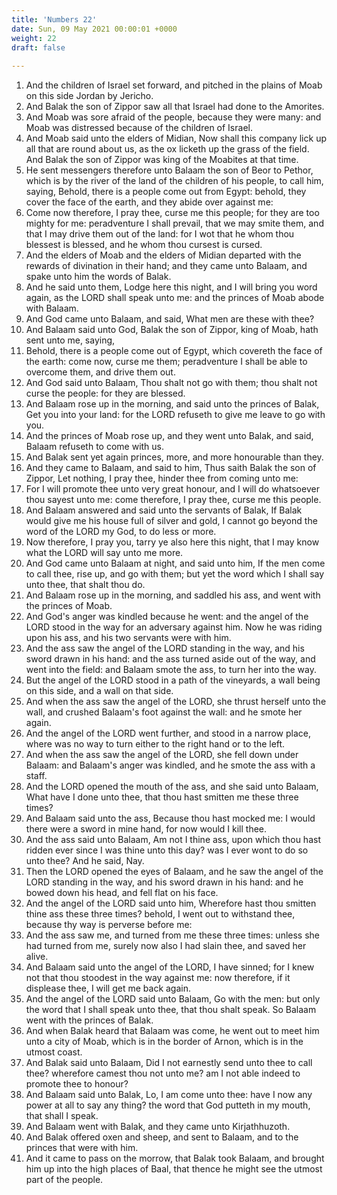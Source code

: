 ```yaml
---
title: 'Numbers 22'
date: Sun, 09 May 2021 00:00:01 +0000
weight: 22
draft: false
  
---
```


1. And the children of Israel set forward, and pitched in the plains of Moab on this side Jordan by Jericho.
2. And Balak the son of Zippor saw all that Israel had done to the Amorites.
3. And Moab was sore afraid of the people, because they were many: and Moab was distressed because of the children of Israel.
4. And Moab said unto the elders of Midian, Now shall this company lick up all that are round about us, as the ox licketh up the grass of the field. And Balak the son of Zippor was king of the Moabites at that time.
5. He sent messengers therefore unto Balaam the son of Beor to Pethor, which is by the river of the land of the children of his people, to call him, saying, Behold, there is a people come out from Egypt: behold, they cover the face of the earth, and they abide over against me:
6. Come now therefore, I pray thee, curse me this people; for they are too mighty for me: peradventure I shall prevail, that we may smite them, and that I may drive them out of the land: for I wot that he whom thou blessest is blessed, and he whom thou cursest is cursed.
7. And the elders of Moab and the elders of Midian departed with the rewards of divination in their hand; and they came unto Balaam, and spake unto him the words of Balak.
8. And he said unto them, Lodge here this night, and I will bring you word again, as the LORD shall speak unto me: and the princes of Moab abode with Balaam.
9. And God came unto Balaam, and said, What men are these with thee?
10. And Balaam said unto God, Balak the son of Zippor, king of Moab, hath sent unto me, saying,
11. Behold, there is a people come out of Egypt, which covereth the face of the earth: come now, curse me them; peradventure I shall be able to overcome them, and drive them out.
12. And God said unto Balaam, Thou shalt not go with them; thou shalt not curse the people: for they are blessed.
13. And Balaam rose up in the morning, and said unto the princes of Balak, Get you into your land: for the LORD refuseth to give me leave to go with you.
14. And the princes of Moab rose up, and they went unto Balak, and said, Balaam refuseth to come with us.
15. And Balak sent yet again princes, more, and more honourable than they.
16. And they came to Balaam, and said to him, Thus saith Balak the son of Zippor, Let nothing, I pray thee, hinder thee from coming unto me:
17. For I will promote thee unto very great honour, and I will do whatsoever thou sayest unto me: come therefore, I pray thee, curse me this people.
18. And Balaam answered and said unto the servants of Balak, If Balak would give me his house full of silver and gold, I cannot go beyond the word of the LORD my God, to do less or more.
19. Now therefore, I pray you, tarry ye also here this night, that I may know what the LORD will say unto me more.
20. And God came unto Balaam at night, and said unto him, If the men come to call thee, rise up, and go with them; but yet the word which I shall say unto thee, that shalt thou do.
21. And Balaam rose up in the morning, and saddled his ass, and went with the princes of Moab.
22. And God's anger was kindled because he went: and the angel of the LORD stood in the way for an adversary against him. Now he was riding upon his ass, and his two servants were with him.
23. And the ass saw the angel of the LORD standing in the way, and his sword drawn in his hand: and the ass turned aside out of the way, and went into the field: and Balaam smote the ass, to turn her into the way.
24. But the angel of the LORD stood in a path of the vineyards, a wall being on this side, and a wall on that side.
25. And when the ass saw the angel of the LORD, she thrust herself unto the wall, and crushed Balaam's foot against the wall: and he smote her again.
26. And the angel of the LORD went further, and stood in a narrow place, where was no way to turn either to the right hand or to the left.
27. And when the ass saw the angel of the LORD, she fell down under Balaam: and Balaam's anger was kindled, and he smote the ass with a staff.
28. And the LORD opened the mouth of the ass, and she said unto Balaam, What have I done unto thee, that thou hast smitten me these three times?
29. And Balaam said unto the ass, Because thou hast mocked me: I would there were a sword in mine hand, for now would I kill thee.
30. And the ass said unto Balaam, Am not I thine ass, upon which thou hast ridden ever since I was thine unto this day? was I ever wont to do so unto thee? And he said, Nay.
31. Then the LORD opened the eyes of Balaam, and he saw the angel of the LORD standing in the way, and his sword drawn in his hand: and he bowed down his head, and fell flat on his face.
32. And the angel of the LORD said unto him, Wherefore hast thou smitten thine ass these three times? behold, I went out to withstand thee, because thy way is perverse before me:
33. And the ass saw me, and turned from me these three times: unless she had turned from me, surely now also I had slain thee, and saved her alive.
34. And Balaam said unto the angel of the LORD, I have sinned; for I knew not that thou stoodest in the way against me: now therefore, if it displease thee, I will get me back again.
35. And the angel of the LORD said unto Balaam, Go with the men: but only the word that I shall speak unto thee, that thou shalt speak. So Balaam went with the princes of Balak.
36. And when Balak heard that Balaam was come, he went out to meet him unto a city of Moab, which is in the border of Arnon, which is in the utmost coast.
37. And Balak said unto Balaam, Did I not earnestly send unto thee to call thee? wherefore camest thou not unto me? am I not able indeed to promote thee to honour?
38. And Balaam said unto Balak, Lo, I am come unto thee: have I now any power at all to say any thing? the word that God putteth in my mouth, that shall I speak.
39. And Balaam went with Balak, and they came unto Kirjathhuzoth.
40. And Balak offered oxen and sheep, and sent to Balaam, and to the princes that were with him.
41. And it came to pass on the morrow, that Balak took Balaam, and brought him up into the high places of Baal, that thence he might see the utmost part of the people.
